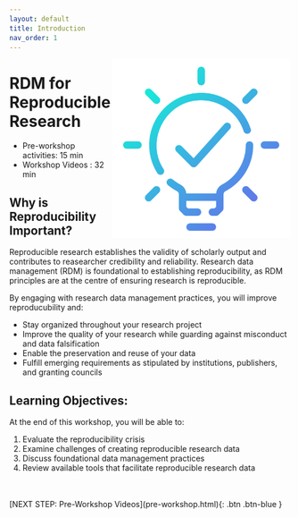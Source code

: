 ```yaml
---
layout: default
title: Introduction 
nav_order: 1
---
```

<img src="images/idea.png" style="float:right;width:320px;height:320px;"> 

# RDM for Reproducible Research

- Pre-workshop activities: 15 min 
- Workshop Videos : 32 min

## Why is Reproducibility Important? 

Reproducible research establishes the validity of scholarly output and contributes to reasearcher credibility and reliability. Research data management (RDM) is foundational to establishing reproducibility, as RDM principles are at the centre of ensuring research is reproducible. 

By engaging with research data management practices, you will improve reproducubility and:
- Stay organized throughout your research project
- Improve the quality of your research while guarding against misconduct and data falsification
- Enable the preservation and reuse of your data
- Fulfill emerging requirements as stipulated by institutions, publishers, and granting councils

## Learning Objectives:

At the end of this workshop, you will be able to:

1. Evaluate the reproducibility crisis
2. Examine challenges of creating reproducible research data
3. Discuss foundational data management practices 
4. Review available tools that facilitate reproducible research data
<br> 
<br> 
[NEXT STEP: Pre-Workshop Videos](pre-workshop.html){: .btn .btn-blue }

